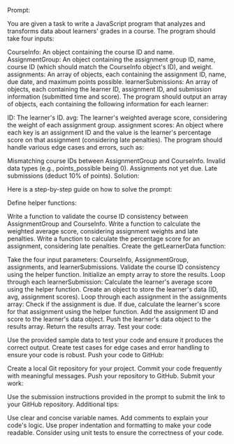 Prompt:

You are given a task to write a JavaScript program that analyzes and transforms data about learners' grades in a course. The program should take four inputs:

CourseInfo: An object containing the course ID and name.
AssignmentGroup: An object containing the assignment group ID, name, course ID (which should match the CourseInfo object's ID), and weight.
assignments: An array of objects, each containing the assignment ID, name, due date, and maximum points possible.
learnerSubmissions: An array of objects, each containing the learner ID, assignment ID, and submission information (submitted time and score).
The program should output an array of objects, each containing the following information for each learner:

ID: The learner's ID.
avg: The learner's weighted average score, considering the weight of each assignment group.
assignment scores: An object where each key is an assignment ID and the value is the learner's percentage score on that assignment (considering late penalties).
The program should handle various edge cases and errors, such as:

Mismatching course IDs between AssignmentGroup and CourseInfo.
Invalid data types (e.g., points_possible being 0).
Assignments not yet due.
Late submissions (deduct 10% of points).
Solution:

Here is a step-by-step guide on how to solve the prompt:

Define helper functions:

Write a function to validate the course ID consistency between AssignmentGroup and CourseInfo.
Write a function to calculate the weighted average score, considering assignment weights and late penalties.
Write a function to calculate the percentage score for an assignment, considering late penalties.
Create the getLearnerData function:

Take the four input parameters: CourseInfo, AssignmentGroup, assignments, and learnerSubmissions.
Validate the course ID consistency using the helper function.
Initialize an empty array to store the results.
Loop through each learnerSubmission:
Calculate the learner's average score using the helper function.
Create an object to store the learner's data (ID, avg, assignment scores).
Loop through each assignment in the assignments array:
Check if the assignment is due.
If due, calculate the learner's score for that assignment using the helper function.
Add the assignment ID and score to the learner's data object.
Push the learner's data object to the results array.
Return the results array.
Test your code:

Use the provided sample data to test your code and ensure it produces the correct output.
Create test cases for edge cases and error handling to ensure your code is robust.
Push your code to GitHub:

Create a local Git repository for your project.
Commit your code frequently with meaningful messages.
Push your repository to GitHub.
Submit your work:

Use the submission instructions provided in the prompt to submit the link to your GitHub repository.
Additional tips:

Use clear and concise variable names.
Add comments to explain your code's logic.
Use proper indentation and formatting to make your code readable.
Consider using unit tests to ensure the correctness of your code.